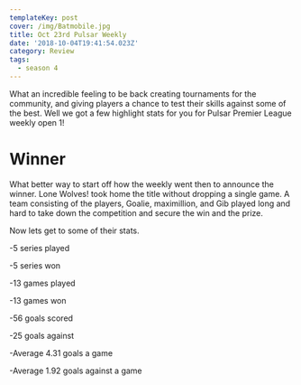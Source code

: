 ```yaml
---
templateKey: post
cover: /img/Batmobile.jpg
title: Oct 23rd Pulsar Weekly
date: '2018-10-04T19:41:54.023Z'
category: Review
tags:
  - season 4
---
```

What an incredible feeling to be back creating tournaments for the community, and giving players a chance to test their skills against some of the best. Well we got a few highlight stats for you for Pulsar Premier League weekly open 1!

# Winner

What better way to start off how the weekly went then to announce the winner. Lone Wolves! took home the title without dropping a single game. A team consisting of the players, Goalie, maximillion, and Gib played long and hard to take down the competition and secure the win and the prize. 

Now lets get to some of their stats. 

\-5 series played

\-5 series won

\-13 games played

\-13 games won

\-56 goals scored

\-25 goals against

\-Average 4.31 goals a game

\-Average 1.92 goals against a game
